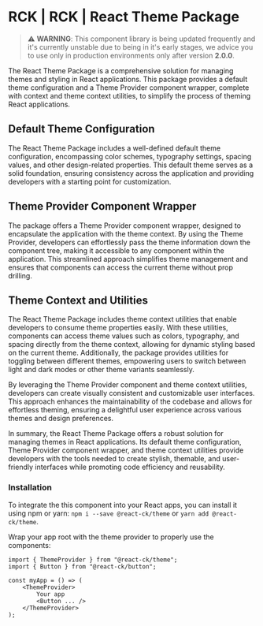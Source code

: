 # RCK | RCK | React Theme Package

> :warning: **WARNING**: This component library is being updated frequently and it's currently unstable due to being in it's early stages, we advice you to use only in production environments only after version **2.0.0**.

The React Theme Package is a comprehensive solution for managing themes and styling in React applications. This package provides a default theme configuration and a Theme Provider component wrapper, complete with context and theme context utilities, to simplify the process of theming React applications.

## Default Theme Configuration

The React Theme Package includes a well-defined default theme configuration, encompassing color schemes, typography settings, spacing values, and other design-related properties. This default theme serves as a solid foundation, ensuring consistency across the application and providing developers with a starting point for customization.

## Theme Provider Component Wrapper

The package offers a Theme Provider component wrapper, designed to encapsulate the application with the theme context. By using the Theme Provider, developers can effortlessly pass the theme information down the component tree, making it accessible to any component within the application. This streamlined approach simplifies theme management and ensures that components can access the current theme without prop drilling.

## Theme Context and Utilities

The React Theme Package includes theme context utilities that enable developers to consume theme properties easily. With these utilities, components can access theme values such as colors, typography, and spacing directly from the theme context, allowing for dynamic styling based on the current theme. Additionally, the package provides utilities for toggling between different themes, empowering users to switch between light and dark modes or other theme variants seamlessly.

By leveraging the Theme Provider component and theme context utilities, developers can create visually consistent and customizable user interfaces. This approach enhances the maintainability of the codebase and allows for effortless theming, ensuring a delightful user experience across various themes and design preferences.

In summary, the React Theme Package offers a robust solution for managing themes in React applications. Its default theme configuration, Theme Provider component wrapper, and theme context utilities provide developers with the tools needed to create stylish, themable, and user-friendly interfaces while promoting code efficiency and reusability.

### Installation 

To integrate the this component into your React apps, you can install it using npm or yarn: `npm i --save @react-ck/theme` or `yarn add @react-ck/theme`.

Wrap your app root with the theme provider to properly use the components:

```tsx
import { ThemeProvider } from "@react-ck/theme";
import { Button } from "@react-ck/button";

const myApp = () => (
    <ThemeProvider>
        Your app
        <Button ... />
    </ThemeProvider>
);
```